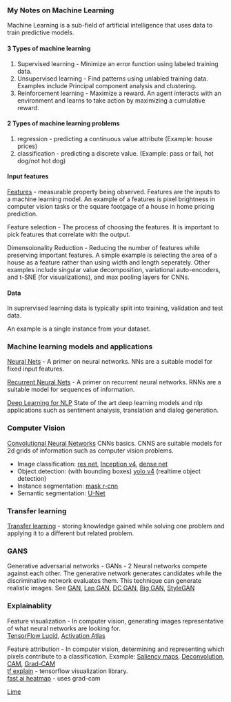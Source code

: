 ### My Notes on Machine Learning

Machine Learning is a sub-field of artificial intelligence that uses data to train predictive models.  

#### 3 Types of machine learning
1. Supervised learning - Minimize an error function using labeled training data.  
2. Unsupervised learning - Find patterns using unlabled training data. Examples include Principal component analysis and clustering. 
3. Reinforcement learning - Maximize a reward. An agent interacts with an environment and learns to take action by maximizing a cumulative reward.   

#### 2 Types of machine learning problems
1. regression - predicting a continuous value attribute (Example: house prices)
2. classification - predicting a discrete value. (Example: pass or fail, hot dog/not hot dog)

#### Input features
[Features](https://en.wikipedia.org/wiki/Feature_(machine_learning)) - measurable property being observed. Features are the inputs to a machine learning model. An example of a features is pixel brightness in computer vision tasks or the square footgage of a house in home pricing prediction.  
  
Feature selection - The process of choosing the features. It is important to pick features that correlate with the output. 

Dimensoionality Reduction - Reducing the number of features while preserving important features. A simple example is selecting the area of a house as a feature rather than using width and length seperately. Other examples include singular value decomposition, variational auto-encoders, and t-SNE (for visualizations), and max pooling layers for CNNs.

#### Data
In suprervised learning data is typically split into training, validation and test data.  

An example is a single instance from your dataset.  


### Machine learning models and applications

[Neural Nets](https://github.com/andrewt3000/MachineLearning/blob/master/neuralNets.md) - A primer on neural networks.  NNs are a suitable model for fixed input features.  

[Recurrent Neural Nets](https://github.com/andrewt3000/MachineLearning/blob/master/rnn.md) - A primer on recurrent neural networks. RNNs are a suitable model for sequences of information.   

[Deep Learning for NLP](https://github.com/andrewt3000/DL4NLP/blob/master/README.md) State of the art deep learning models and nlp applications such as sentiment analysis, translation and dialog generation.  

### Computer Vision
[Convolutional Neural Networks](https://github.com/andrewt3000/MachineLearning/blob/master/cnn4Images.md) CNNs basics. CNNS  are suitable models for 2d grids of information such as computer vision problems.   

- Image classification: [res net](https://arxiv.org/abs/1512.03385), [Inception v4](https://arxiv.org/abs/1602.07261), [dense net](https://arxiv.org/abs/1608.06993)   
- Object detection: (with bounding boxes) [yolo v4](https://arxiv.org/abs/2004.10934) (realtime object detection)   
- Instance segmentation: [mask r-cnn](https://arxiv.org/abs/1703.06870)  
- Semantic segmentation:  [U-Net](https://arxiv.org/abs/1505.04597)  

### Transfer learning
[Transfer learning](https://en.wikipedia.org/wiki/Transfer_learning) - storing knowledge gained while solving one problem and applying it to a different but related problem.

### GANS
Generative adversarial networks - GANs - 2 Neural networks compete against each other. The generative network generates candidates while the discriminative network evaluates them. This technique can generate realistic images. See [GAN](https://arxiv.org/abs/1406.2661), [Lap GAN](https://arxiv.org/abs/1506.05751), [DC GAN](https://arxiv.org/abs/1511.06434), [Big GAN](https://arxiv.org/abs/1809.11096), [StyleGAN](https://arxiv.org/abs/1812.04948)   

### Explainablity
Feature visualization - In computer vision, generating images representative of what neural networks are looking for.   
[TensorFlow Lucid](https://github.com/tensorflow/lucid/),  [Activation Atlas](https://distill.pub/2019/activation-atlas/)  

Feature attribution - In computer vision, determining and representing which pixels contribute to a classification. Example: [Saliency maps](https://arxiv.org/pdf/1312.6034.pdf), [Deconvolution](https://cs.nyu.edu/~fergus/papers/zeilerECCV2014.pdf), [CAM](https://arxiv.org/pdf/1512.04150.pdf), [Grad-CAM](https://arxiv.org/abs/1610.02391)  
[tf explain](https://github.com/sicara/tf-explain) - tensorflow visualization library.  
[fast ai heatmap](https://docs.fast.ai/vision.learner.html#_cl_int_plot_top_losses) - uses grad-cam  
  
[Lime](https://github.com/marcotcr/lime) 
